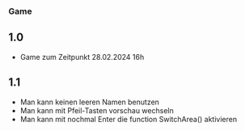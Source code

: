 ### Game
## 1.0
* Game zum Zeitpunkt 28.02.2024 16h

## 1.1
* Man kann keinen leeren Namen benutzen
* Man kann mit Pfeil-Tasten vorschau wechseln
* Man kann mit nochmal Enter die function SwitchArea() aktivieren
